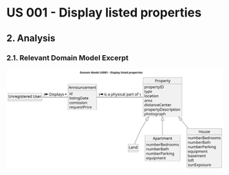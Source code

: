 # US 001 - Display listed properties

## 2. Analysis

### 2.1. Relevant Domain Model Excerpt 

![Domain Model](svg/us001-domain-model.svg)

